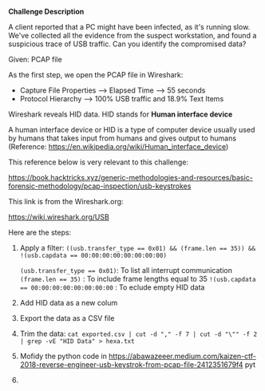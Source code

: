 
**Challenge Description**

A client reported that a PC might have been infected, as it's running slow. We've collected all the evidence from the suspect workstation, and found a suspicious trace of USB traffic. Can you identify the compromised data?

Given: PCAP file

As the first step, we open the PCAP file in Wireshark:

* Capture File Properties --> Elapsed Time --> 55 seconds
* Protocol Hierarchy --> 100% USB traffic and 18.9% Text Items

Wireshark reveals HID data. HID stands for **Human interface device** 

A human interface device or HID is a type of computer device usually used by humans that takes input from humans and gives output to humans (Reference: https://en.wikipedia.org/wiki/Human_interface_device)


This reference below is very relevant to this challenge: 

https://book.hacktricks.xyz/generic-methodologies-and-resources/basic-forensic-methodology/pcap-inspection/usb-keystrokes

This link is from the Wireshark.org: 

https://wiki.wireshark.org/USB

Here are the steps:

1) Apply a filter: `((usb.transfer_type == 0x01) && (frame.len == 35)) && !(usb.capdata == 00:00:00:00:00:00:00:00)`

    `(usb.transfer_type == 0x01)`: To list all interrupt communication
    `(frame.len == 35)` : To include frame lengths equal to 35
    `!(usb.capdata == 00:00:00:00:00:00:00:00` : To eclude empty HID data
    
2) Add HID data as a new colum
3) Export the data as a CSV file 
4) Trim the data: `cat exported.csv | cut -d "," -f 7 | cut -d "\"" -f 2 | grep -vE "HID Data" > hexa.txt`
5) Mofidy the python code in https://abawazeeer.medium.com/kaizen-ctf-2018-reverse-engineer-usb-keystrok-from-pcap-file-2412351679f4
pyt
6) 


